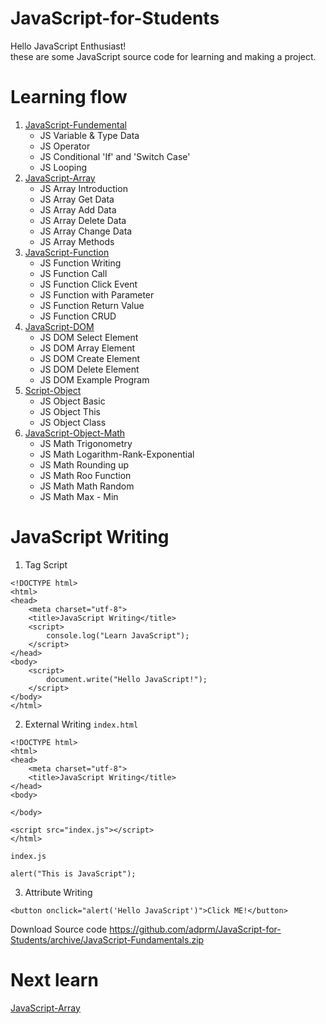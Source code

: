 # JavaScript-for-Students

Hello JavaScript Enthusiast!<br>
these are some JavaScript source code for learning and making a project.

# Learning flow

<ol type="1">
        <li><a
                href="https://github.com/adprm/JavaScript-for-Students/tree/JavaScript-Fundamentals">JavaScript-Fundemental</a><ul>
                <li>JS Variable & Type Data</li>
                <li>JS Operator</li>
                <li>JS Conditional 'If' and 'Switch Case'</li>
                <li>JS Looping</li>
            </ul>
        </li>
        <li>
            <a href="https://github.com/adprm/JavaScript-for-Students/tree/JavaScript-Array">JavaScript-Array</a>
                 <ul>
                <li>JS Array Introduction</li>
                <li>JS Array Get Data</li>
                <li>JS Array Add Data</li>
                <li>JS Array Delete Data</li>
                <li>JS Array Change Data</li>
                <li>JS Array Methods</li>
            </ul>
        </li>
        <li>
            <a href="https://github.com/adprm/JavaScript-for-Students/tree/JavaScript-Function">JavaScript-Function</a>
                <ul>
                <li>JS Function Writing</li>
                <li>JS Function Call</li>
                <li>JS Function Click Event</li>
                <li>JS Function with Parameter</li>
                <li>JS Function Return Value</li>
                <li>JS Function CRUD</li>
            </ul>
        </li>
        <li>
            <a href="https://github.com/adprm/JavaScript-for-Students/tree/JavaScript-DOM">JavaScript-DOM</a>
                <ul>
                <li>JS DOM Select Element</li>
                <li>JS DOM Array Element</li>
                <li>JS DOM Create Element</li>
                <li>JS DOM Delete Element</li>
                <li>JS DOM Example Program</li>
            </ul>
        </li>
        <li>
            <a href="https://github.com/adprm/JavaScript-for-Students/tree/JavaScript-Math ">Script-Object</a>
                <ul>
                <li>JS Object Basic</li>
                <li>JS Object This</li>
                <li>JS Object Class</li>
                </ul>
        </li>
        <li>
            <a href="https://github.com/adprm/JavaScript-for-Students/tree/JavaScript-Math">JavaScript-Object-Math</a>
                <ul>
                <li>JS Math Trigonometry</li>
                <li>JS Math Logarithm-Rank-Exponential</li>
                <li>JS Math Rounding up</li>
                <li>JS Math Roo Function</li>
                <li>JS Math Math Random</li>
                <li>JS Math Max - Min</li>
                </ul>
        </li>
    </ol>

# JavaScript Writing

1. Tag Script

```
<!DOCTYPE html>
<html>
<head>
    <meta charset="utf-8">
    <title>JavaScript Writing</title>
    <script>
        console.log("Learn JavaScript");
    </script>
</head>
<body>
    <script>
        document.write("Hello JavaScript!");
    </script>
</body>
</html>
```

2. External Writing
   `index.html`

```
<!DOCTYPE html>
<html>
<head>
    <meta charset="utf-8">
    <title>JavaScript Writing</title>
</head>
<body>

</body>

<script src="index.js"></script>
</html>
```

`index.js`

```
alert("This is JavaScript");
```

3. Attribute Writing

`<button onclick="alert('Hello JavaScript')">Click ME!</button>`

Download Source code https://github.com/adprm/JavaScript-for-Students/archive/JavaScript-Fundamentals.zip<br>

# Next learn

<a href="https://github.com/adprm/JavaScript-for-Students/tree/JavaScript-Array">JavaScript-Array</a>
